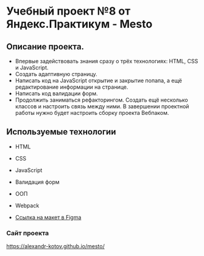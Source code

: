 # Учебный проект №8 от Яндекс.Практикум - Mesto

## Описание проекта.
* Впервые задействовать знания сразу о трёх технологиях: HTML, CSS и JavaScript.
* Создать адаптивную страницу.
* Написать код на JavaScript открытие и закрытие попапа, а ещё редактирование информации на странице.
* Написать код валидации форм.
* Продолжить заниматься рефакторингом. Создать ещё несколько классов и настроить связь между ними. В завершении проектной работы нужно будет настроить сборку проекта Вебпаком.

## Используемые технологии
* HTML
* CSS
* JavaScript
* Валидация форм
* ООП 
* Webpack

* [Ссылка на макет в Figma](https://www.figma.com/file/2cn9N9jSkmxD84oJik7xL7/JavaScript.-Sprint-4?node-id=0%3A1)

### Сайт проекта
https://alexandr-kotov.github.io/mesto/